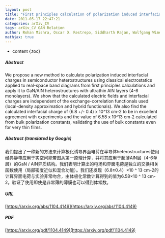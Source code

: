 ```yaml
---
layout: post
title: "First principles calculation of polarization induced interfacial charges in GaN/AlN heterostructures"
date: 2011-05-17 22:47:21
categories: arXiv_CV
tags: arXiv_CV GAN Relation
author: Rohan Mishra, Oscar D. Restrepo, Siddharth Rajan, Wolfgang Windl
mathjax: true
---
```


* content
{:toc}

##### Abstract
We propose a new method to calculate polarization induced interfacial charges in semiconductor heterostructures using classical electrostatics applied to real-space band diagrams from first principles calculations and apply it to GaN/AlN heterostructures with ultrathin AlN layers (4-6 monolayers). We show that the calculated electric fields and interfacial charges are independent of the exchange-correlation functionals used (local-density approximation and hybrid functionals). We also find the calculated interfacial charge of (6.8 +/- 0.4) x 10^13 cm-2 to be in excellent agreement with experiments and the value of 6.58 x 10^13 cm-2 calculated from bulk polarization constants, validating the use of bulk constants even for very thin films.

##### Abstract (translated by Google)
我们提出了一种新的方法来计算极化诱导界面电荷在半导体heterostructures使用经典静电应用于实空间能带图从第一原理计算，并将其应用于超薄AlN层（4-6单层）的GaN / AlN异质结构。我们表明计算出的电场和界面电荷是独立的交换相关函数使用（局部密度近似和混合功能）。我们还发现（6.8±0.4）×10 ^ 13 cm-2的计算界面电荷与实验非常吻合，由体极化常数计算得到的值为6.58×10 ^ 13 cm-2，验证了使用即使是非常薄的薄膜也可以得到体常数。

##### URL
[https://arxiv.org/abs/1104.4149](https://arxiv.org/abs/1104.4149)

##### PDF
[https://arxiv.org/pdf/1104.4149](https://arxiv.org/pdf/1104.4149)

